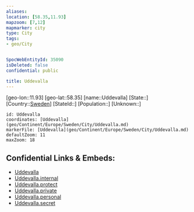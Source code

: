 ```yaml
---
aliases: 
location: [58.35,11.93]
mapzoom: [7,12] 
mapmarker: city 
type: City
tags:
- geo/City


SpocWebEntityId: 35090
isDeleted: false
confidential: public

title: Uddevalla
---
```

[geo-lon::11.93]
[geo-lat::58.35]
[name::Uddevalla]
[State::]
[Country::[Sweden](geo/Continent/Europe/Sweden.md)]
[StateId::]
[Population::]
[Unknown::]


```leaflet
id: Uddevalla
coordinates: [Uddevalla](geo/Continent/Europe/Sweden/City/Uddevalla.md)
markerFile: [Uddevalla](geo/Continent/Europe/Sweden/City/Uddevalla.md)
defaultZoom: 11 
maxZoom: 18
```


## Confidential Links & Embeds: 
- [Uddevalla](../../../../../../_public/geo/Continent/Europe/Sweden/City/Uddevalla.md) 
- [Uddevalla.internal](../../../../../../_internal/geo/Continent/Europe/Sweden/City/Uddevalla.internal.md) 
- [Uddevalla.protect](../../../../../../_protect/geo/Continent/Europe/Sweden/City/Uddevalla.protect.md) 
- [Uddevalla.private](../../../../../../_private/geo/Continent/Europe/Sweden/City/Uddevalla.private.md) 
- [Uddevalla.personal](../../../../../../_personal/geo/Continent/Europe/Sweden/City/Uddevalla.personal.md) 
- [Uddevalla.secret](../../../../../../_secret/geo/Continent/Europe/Sweden/City/Uddevalla.secret.md) 
